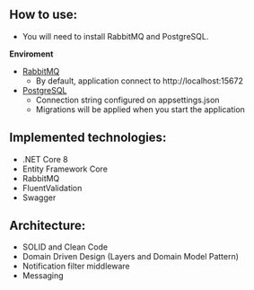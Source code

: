 ## How to use:

- You will need to install RabbitMQ and PostgreSQL.

**Enviroment**

- [RabbitMQ](https://www.rabbitmq.com/docs/download)
  - By default, application connect to http://localhost:15672
- [PostgreSQL](https://www.postgresql.org/download/)
  - Connection string configured on appsettings.json
  - Migrations will be applied when you start the application

## Implemented technologies:

- .NET Core 8
- Entity Framework Core
- RabbitMQ
- FluentValidation
- Swagger

## Architecture:

- SOLID and Clean Code
- Domain Driven Design (Layers and Domain Model Pattern)
- Notification filter middleware
- Messaging
